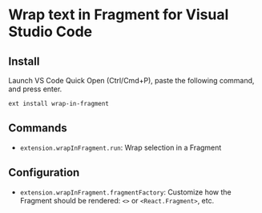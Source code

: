 # Wrap text in Fragment for Visual Studio Code

## Install

Launch VS Code Quick Open (Ctrl/Cmd+P), paste the following command, and press enter.

```
ext install wrap-in-fragment
```

## Commands

- `extension.wrapInFragment.run`: Wrap selection in a Fragment

## Configuration

- `extension.wrapInFragment.fragmentFactory`: Customize how the Fragment should be rendered: `<>` or `<React.Fragment>`, etc.
